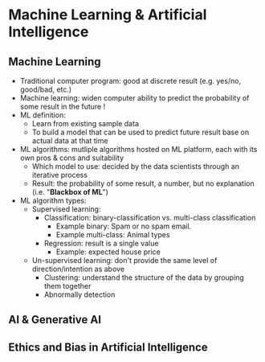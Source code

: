# Machine Learning & Artificial Intelligence

## Machine Learning
  - Traditional computer program: good at discrete result (e.g. yes/no, good/bad, etc.)
  - Machine learning: widen computer ability to predict the probability of some result in the future !
  - ML definition: 
    - Learn from existing sample data 
    - To build a model that can be used to predict future result base on actual data at that time
  - ML algorithms: mutliple algorithms hosted on ML platform, each with its own pros & cons and suitability
    - Which model to use: decided by the data scientists through an iterative process
    - Result: the probability of some result, a number, but no explanation (i.e. "**Blackbox of ML**")
  - ML algorithm types:
    - Supervised learning: 
      - Classification: binary-classification vs. multi-class classification
        - Example binary: Spam or no spam email.
        - Example multi-class: Animal types
      - Regression: result is a single value 
        - Example: expected house price
    - Un-supervised learning: don't provide the same level of direction/intention as above
	  - Clustering: understand the structure of the data by grouping them together
	  - Abnormally detection

## AI & Generative AI

## Ethics and Bias in Artificial Intelligence

